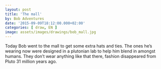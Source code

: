 ```yaml
---
layout: post
title: 'The mall'
by: Bob Adventures
date: '2015-09-09T18:12:00.000+02:00'
categories: [ draw, EN ]
image: assets/images/drawings/bob_mall.jpg
---
```


Today Bob went to the mall to get some extra hats and ties. The ones he’s wearing now were designed in a plutonian lab to help him blend in amongst humans. They don’t wear anything like that there, fashion disappeared from Pluto 31 million years ago.
